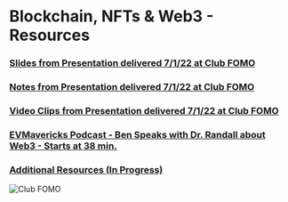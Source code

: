 # Blockchain, NFTs &amp; Web3 - Resources

### [Slides from Presentation delivered 7/1/22 at Club FOMO](https://github.com/bemeadows/Web3/blob/main/Blockchain%2C%20NFTs%20%26%20Web3%20-%20Part%201%20-%20Slides.pdf)

### [Notes from Presentation delivered 7/1/22 at Club FOMO](https://github.com/bemeadows/Web3/blob/main/Blockchain,%20NFTs%20&%20Web3%20-%20Part%201%20-%20Notes.md)

### [Video Clips from Presentation delivered 7/1/22 at Club FOMO](https://youtube.com/playlist?list=PL-caOdqO4A8ffp9jer5OCxodxzs97ynpe)

### [EVMavericks Podcast - Ben Speaks with Dr. Randall about Web3 - Starts at 38 min.](https://anchor.fm/evmavericks/episodes/E3--Dr--Randall-e1m00ki)

### [Additional Resources (In Progress)](https://github.com/bemeadows/Web3/tree/main/Resources#readme)

![Club FOMO](https://github.com/bemeadows/Web3/blob/main/Photos/Club%20FOMO.jpg)
